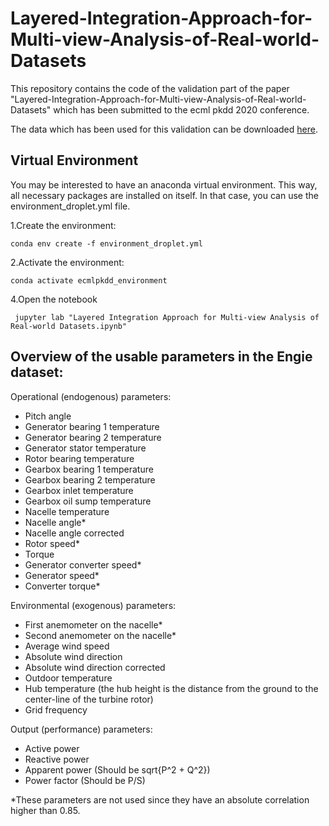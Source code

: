 # Layered-Integration-Approach-for-Multi-view-Analysis-of-Real-world-Datasets
This repository contains the code of the validation part of the paper "Layered-Integration-Approach-for-Multi-view-Analysis-of-Real-world-Datasets" which has been submitted to the ecml pkdd 2020 conference.

The data which has been used for this validation can be downloaded [here](https://opendata-renewables.engie.com/explore/index).

## Virtual Environment
You may be interested to have an anaconda virtual environment. This way, all necessary packages are installed on itself. In that case, you can use the environment_droplet.yml file.

1.Create the environment:

    conda env create -f environment_droplet.yml
    
    
2.Activate the environment: 

    conda activate ecmlpkdd_environment 

4.Open the notebook

     jupyter lab "Layered Integration Approach for Multi-view Analysis of Real-world Datasets.ipynb"

## Overview of the usable parameters in the Engie dataset:
Operational (endogenous) parameters:

- Pitch angle
- Generator bearing 1 temperature 
- Generator bearing 2 temperature
- Generator stator temperature
- Rotor bearing temperature
- Gearbox bearing 1 temperature
- Gearbox bearing 2 temperature
- Gearbox inlet temperature
- Gearbox oil sump temperature
- Nacelle temperature
- Nacelle angle*
- Nacelle angle corrected
- Rotor speed*
- Torque
- Generator converter speed*
- Generator speed*
- Converter torque*

Environmental (exogenous) parameters:
- First anemometer on the nacelle*
- Second anemometer on the nacelle*
- Average wind speed
- Absolute wind direction
- Absolute wind direction corrected
- Outdoor temperature
- Hub temperature (the hub height is the distance from the ground to the center-line of the turbine rotor)
- Grid frequency


Output (performance) parameters:
- Active power
- Reactive power
- Apparent power (Should be sqrt{P^2 + Q^2})
- Power factor (Should be P/S)

*These parameters are not used since they have an absolute correlation higher than 0.85.

